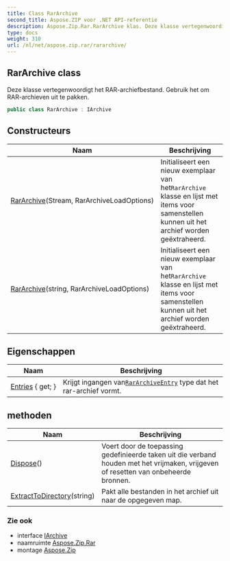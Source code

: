 ```yaml
---
title: Class RarArchive
second_title: Aspose.ZIP voor .NET API-referentie
description: Aspose.Zip.Rar.RarArchive klas. Deze klasse vertegenwoordigt het RARarchiefbestand. Gebruik het om RARarchieven uit te pakken.
type: docs
weight: 310
url: /nl/net/aspose.zip.rar/rararchive/
---
```

## RarArchive class

Deze klasse vertegenwoordigt het RAR-archiefbestand. Gebruik het om RAR-archieven uit te pakken.

```csharp
public class RarArchive : IArchive
```

## Constructeurs

| Naam | Beschrijving |
| --- | --- |
| [RarArchive](rararchive/#constructor)(Stream, RarArchiveLoadOptions) | Initialiseert een nieuw exemplaar van het`RarArchive` klasse en lijst met items voor samenstellen kunnen uit het archief worden geëxtraheerd. |
| [RarArchive](rararchive/#constructor_1)(string, RarArchiveLoadOptions) | Initialiseert een nieuw exemplaar van het`RarArchive` klasse en lijst met items voor samenstellen kunnen uit het archief worden geëxtraheerd. |

## Eigenschappen

| Naam | Beschrijving |
| --- | --- |
| [Entries](../../aspose.zip.rar/rararchive/entries/) { get; } | Krijgt ingangen van[`RarArchiveEntry`](../rararchiveentry/) type dat het rar-archief vormt. |

## methoden

| Naam | Beschrijving |
| --- | --- |
| [Dispose](../../aspose.zip.rar/rararchive/dispose/)() | Voert door de toepassing gedefinieerde taken uit die verband houden met het vrijmaken, vrijgeven of resetten van onbeheerde bronnen. |
| [ExtractToDirectory](../../aspose.zip.rar/rararchive/extracttodirectory/#extracttodirectory)(string) | Pakt alle bestanden in het archief uit naar de opgegeven map. |

### Zie ook

* interface [IArchive](../../aspose.zip/iarchive/)
* naamruimte [Aspose.Zip.Rar](../../aspose.zip.rar/)
* montage [Aspose.Zip](../../)


